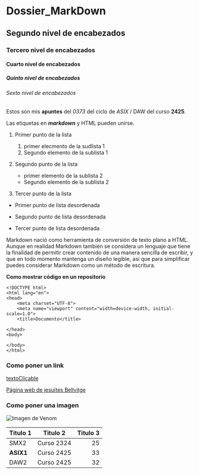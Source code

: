 # Dossier_MarkDown
## Segundo nivel de encabezados
### Tercero nivel de encabezados
#### Cuarto nivel de encabezados
##### Quinto nivel de encabezados
###### Sexto nivel de encabezados

Estos son mis __apuntes__ del *0373* del ciclo de _ASIX_ / DAW del curso **2425**.

Las etiquetas en **_markdown_** y HTML pueden unirse.

1. Primer punto de la lista
    1. primer elecmento de la sudlista 1
    2. Segundo elemento de la sublista 1
2. Segundo punto de la lista
    * primer elemento de la sublista 2
    * Segundo elemento de la sublista 2

3. Tercer punto de la lista

* Primer punto de lista desordenada
- Segundo punto de lista desordenada
+ Tercer punto de lista desordenada


Markdown nació como herramienta de conversión de texto plano a HTML.
Aunque en realidad Markdown también se considera un lenguaje que tiene la finalidad de permitir crear contenido de una manera sencilla de escribir, y que en todo momento mantenga un diseño legible, así que para simplificar puedes considerar Markdown como un método de escritura.

**Como mostrar código en un repositorio**

```
<!DOCTYPE html>
<html lang="en">
<head>
    <meta charset="UTF-8">
    <meta name="viewport" content="width=device-width, initial-scale=1.0">
    <title>Documento</title>

</head>
<body>

</body>
</html>
```

### Como poner un link
[textoClicable](URL "Titulo opcional")

[Página web de jesuïtes Bellvitge](https://www.fje.edu/ca/jesuites-bellvitge/lescola "Titulo Opcional")


### Como poner una imagen

![Imagen de Venom](https://github.com/Nahuel-00/Dossier_MarkDown/blob/main/spider.jpg "Titulo opcional")

| Titulo 1| Titulo 2 | Titulo 3 |
|-------------|:---------:|---------:|
| SMX2     | Curso 2324   | 25  |
| **ASIX1**     | Curso 2425   | 33 |
| DAW2     | Curso 2425   | 32 |

